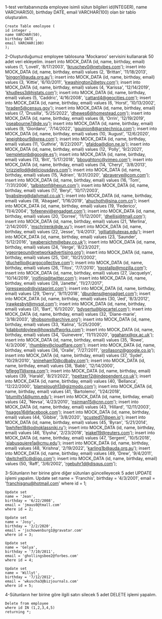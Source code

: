 1-test veritabanınızda employee isimli sütun bilgileri id(INTEGER), name VARCHAR(50), birthday DATE, email VARCHAR(100) olan bir tablo oluşturalım.
    
    Create Table emoloyee (
    id integer ,
    name VARCHAR(50),
    birthday DATE ,
    email VARCHAR(100)
    );
    
2-Oluşturduğumuz employee tablosuna 'Mockaroo' servisini kullanarak 50 adet veri ekleyelim.
    insert into MOCK_DATA (id, name, birthday, email) values (1, 'Lovell', '8/17/2003', 'lkruschev0@netvibes.com');
    insert into MOCK_DATA (id, name, birthday, email) values (2, 'Brittan', '11/18/2013', 'bingon1@auda.org.au');
    insert into MOCK_DATA (id, name, birthday, email) values (3, 'Kittie', '6/10/2011', 'kwashington2@etsy.com');
    insert into MOCK_DATA (id, name, birthday, email) values (4, 'Karissa', '12/14/2019', 'khudless3@histats.com');
    insert into MOCK_DATA (id, name, birthday, email) values (5, 'Caddric', '4/16/2008', 'cattard4@geocities.com');
    insert into MOCK_DATA (id, name, birthday, email) values (6, 'Horst', '10/13/2002', 'hraden5@census.gov');
    insert into MOCK_DATA (id, name, birthday, email) values (7, 'Drusilla', '5/25/2022', 'dhewes6@homestead.com');
    insert into MOCK_DATA (id, name, birthday, email) values (8, 'Orrin', '12/19/2019', 'oseabourne7@de.vu');
    insert into MOCK_DATA (id, name, birthday, email) values (9, 'Giordano', '7/14/2022', 'gquinion8@arstechnica.com');
    insert into MOCK_DATA (id, name, birthday, email) values (10, 'August', '12/6/2020', 'aneighbour9@xrea.com');
    insert into MOCK_DATA (id, name, birthday, email) values (11, 'Guthrie', '8/22/2007', 'gfaldoa@dion.ne.jp');
    insert into MOCK_DATA (id, name, birthday, email) values (12, 'Polly', '9/2/2021', 'pempletonb@google.es');
    insert into MOCK_DATA (id, name, birthday, email) values (13, 'Brit', '5/17/2018', 'bboughtonc@vimeo.com');
    insert into MOCK_DATA (id, name, birthday, email) values (14, 'Cheryl', '3/8/2013', 'crizziellod@deliciousdays.com');
    insert into MOCK_DATA (id, name, birthday, email) values (15, 'Adrien', '8/31/2020', 'abraverye@com.com');
    insert into MOCK_DATA (id, name, birthday, email) values (16, 'Tom', '7/31/2006', 'talbistonf@hexun.com');
    insert into MOCK_DATA (id, name, birthday, email) values (17, 'Beryl', '10/17/2003', 'byabsleyg@dailymail.co.uk');
    insert into MOCK_DATA (id, name, birthday, email) values (18, 'Abagael', '1/16/2019', 'ahuchoth@sina.com.cn');
    insert into MOCK_DATA (id, name, birthday, email) values (19, 'Federico', '11/4/2004', 'fofeeneyi@engadget.com');
    insert into MOCK_DATA (id, name, birthday, email) values (20, 'Dorree', '11/12/2001', 'dhellisj@tmall.com');
    insert into MOCK_DATA (id, name, birthday, email) values (21, 'Merlina', '2/14/2005', 'mschrirenk@de.vu');
    insert into MOCK_DATA (id, name, birthday, email) values (22, 'Jesse', '1/4/2013', 'jgilliatl@utexas.edu');
    insert into MOCK_DATA (id, name, birthday, email) values (23, 'Saunder', '5/12/2016', 'swabersichm@ebay.co.uk');
    insert into MOCK_DATA (id, name, birthday, email) values (24, 'Verge', '8/23/2021', 'vgeorgeoun@networkadvertising.org');
    insert into MOCK_DATA (id, name, birthday, email) values (25, 'Dill', '10/21/2002', 'dluchellio@cargocollective.com');
    insert into MOCK_DATA (id, name, birthday, email) values (26, 'Titos', '7/7/2010', 'tgostallp@mozilla.com');
    insert into MOCK_DATA (id, name, birthday, email) values (27, 'Jacquelyn', '10/14/2019', 'jrolfiniq@twitter.com');
    insert into MOCK_DATA (id, name, birthday, email) values (28, 'Janette', '11/27/2017', 'jgresswoodr@vistaprint.com');
    insert into MOCK_DATA (id, name, birthday, email) values (29, 'Derry', '9/11/2018', 'dburdens@engadget.com');
    insert into MOCK_DATA (id, name, birthday, email) values (30, 'Jed', '8/3/2012', 'jrawkesbyt@mysql.com');
    insert into MOCK_DATA (id, name, birthday, email) values (31, 'Bart', '6/1/2020', 'bdysertu@bigcartel.com');
    insert into MOCK_DATA (id, name, birthday, email) values (32, 'Diane-marie', '3/18/2003', 'dhobsonv@archive.org');
    insert into MOCK_DATA (id, name, birthday, email) values (33, 'Kalina', '5/25/2009', 'kdabbotdoylew@howstuffworks.com');
    insert into MOCK_DATA (id, name, birthday, email) values (34, 'Guinevere', '11/11/2020', 'ggahanx@ox.ac.uk');
    insert into MOCK_DATA (id, name, birthday, email) values (35, 'Rowe', '4/3/2006', 'rhumbley@cloudflare.com');
    insert into MOCK_DATA (id, name, birthday, email) values (36, 'Oralle', '7/27/2011', 'orollasonz@google.co.jp');
    insert into MOCK_DATA (id, name, birthday, email) values (37, 'Sydel', '10/29/2010', 'snineham10@cdbaby.com');
    insert into MOCK_DATA (id, name, birthday, email) values (38, 'Babb', '12/14/2000', 'bflegg11@xrea.com');
    insert into MOCK_DATA (id, name, birthday, email) values (39, 'Harald', '8/21/2022', 'hpeltzer12@independent.co.uk');
    insert into MOCK_DATA (id, name, birthday, email) values (40, 'Bellanca', '12/22/2000', 'blamplough13@gizmodo.com');
    insert into MOCK_DATA (id, name, birthday, email) values (41, 'Bartolemo', '1/24/2018', 'btumilty14@umn.edu');
    insert into MOCK_DATA (id, name, birthday, email) values (42, 'Nevsa', '4/23/2010', 'nsirman15@cnn.com');
    insert into MOCK_DATA (id, name, birthday, email) values (43, 'Hillard', '12/11/2003', 'hsaggs16@facebook.com');
    insert into MOCK_DATA (id, name, birthday, email) values (44, 'Gibbie', '3/8/2020', 'gcusted17@pen.io');
    insert into MOCK_DATA (id, name, birthday, email) values (45, 'Byran', '5/21/2014', 'bwhifen18@odnoklassniki.ru');
    insert into MOCK_DATA (id, name, birthday, email) values (46, 'Elysha', '2/23/2018', 'ejakel19@reuters.com');
    insert into MOCK_DATA (id, name, birthday, email) values (47, 'Sergent', '10/5/2018', 'slabusquiere1a@cmu.edu');
    insert into MOCK_DATA (id, name, birthday, email) values (48, 'Krishna', '2/19/2022', 'karling1b@auda.org.au');
    insert into MOCK_DATA (id, name, birthday, email) values (49, 'Drew', '9/4/2011', 'dwitchell1c@diigo.com');
    insert into MOCK_DATA (id, name, birthday, email) values (50, 'Raff', '3/6/2002', 'rgebuhr1d@disqus.com');
    
    
3-Sütunların her birine göre diğer sütunları güncelleyecek 5 adet UPDATE işlemi yapalım.
    Update set
    name = 'Franchis',
    birthday = '4/3/2001',
    email = 'franchisgnu@hotmail.com'
    where id = 1;
    
    Update set
    name = 'Jean',
    birthday = '6/22/2008',
    email = 'jmaus0@tmall.com'
    where id = 2;
    
    Update set
    name = 'Josy',
    birthday = '2/2/2020',
    email = 'jschowenburg1@gravatar.com'
    where id = 3;
    
    Update set
    name = 'Gelya',
    birthday = '7/10/2011',
    email = 'ghollingsbee2@forbes.com'
    where id = 4;
    
    Update set
    name = 'Willyt',
    birthday = '7/12/2012',
    email = 'wkuscha3@bizjournals.com'
    where id = 5;
    
4-Sütunların her birine göre ilgili satırı silecek 5 adet DELETE işlemi yapalım.
    
    Delete from employee 
    where id IN (1,2,3,4,5)
    returning *;
    
